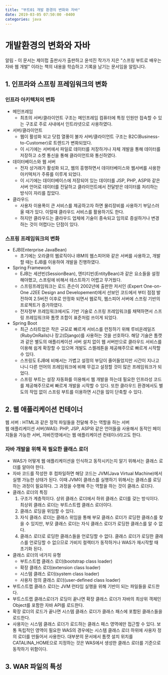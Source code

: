 ```yaml
---
title: "부트01 개발 환경의 변화와 자바"
date: 2019-03-05 07:50:00 -0400
categories: java
---
```


# 개발환경의 변화와 자바
알림 - 이 문서는 제이펍 출판사가 출판하고 윤석진 작가가 지은 "스프링 부트로 배우는 자바 웹 개발" 이라는 책의 내용을 학습하고 기록을 남기는 문서임을 알립니다.

## 1. 인프라와 스프링 프레임워크의 변화
### 인프라 아키텍처의 변화
  - 메인프레임
    - 최초의 서버/클라이언트 구조는 메인프레임 컴퓨터에 특정 인원만 접속할 수 있는 구조로 주로 사내에서 인트라넷으로 사용하였다.
  - 서버/클라이언트
    - 웹이 활성화 되고 닷컴 열풍이 불자 서버/클라이언트 구조는 B2C(Business-to-Customer)로 트렌드가 변화되었다.
    - 이 시기에는 서버에서 파일로 데이터를 저장하거나 자체 개발을 통해 데이터를 저장하고 소켓 통신을 통해 클라이언트와 통신하였다.
  - 데이터베이스와 웹 서버
    - 전자 상거래가 활성화 되고, 웹의 흥행하면서 데이터베이스와 웹서버를 사용한 아키텍처가 주류를 이루게 되었다.
    - 이 시기에는 데이터베이스에 저장되어 있는 데이터를 JSP, PHP, ASP와 같은 서버 언어로 데이터를 전달하고 클라이언트에서 전달받은 데이터를 처리하는 방식이 자리를 잡았다.
  - 클라우드
    - 사용자 이용폭이 큰 서비스를 제공하고자 하면 물리장비를 사용하기 부담스러울 때가 있다. 이럴때 클라우드 서비스를 활용하기도 한다.
    - 하지만 클라우드는 클라우드 업체에 기술이 종속되고 임의로 증설하거나 변경하는 것이 어렵다는 단점이 있다.
  
### 스프링 프레임워크의 변화
  - EJB(Enterprise JavaBean)
    - 초기에는 오라클의 웹로직이나 IBM의 웹스피어와 같은 서버를 사용하고, 개발할 때는 EJB를 이용하여 개발을 진행하였다.
  - Spring Framework
    - EJB는 세션빈(SessionBean), 엔티티빈(EntityBean)과 같은 요소들을 설정해야했고, 스프링에 비해서 테스트하기 어렵고 무거웠다.
    - 스프링프레임워크는 로드 존슨이 2002년에 출판한 저서인 (Expert One-on-One J2EE Design and Developement)에서 선보인 코드에서 부터 점점 발전하여 2.5버전 이후로 안정화 되면서 웹로직, 웹스피어 서버에 스프링 기반의 프로젝트가 증가하였다.
    - 전자정부 프레임워크에서도 기반 기술로 스프링 프레임워크를 채택하면서 스프링 프레임워크와 톰캣 조합이 표준처럼 쓰이게 되었다.
  - Spring Boot
    - 최근 스타트업은 작은 규모로 빠르게 서비스를 런칭하기 위해 루비온레일즈(RubyOnRails)나 장고(Django)를 사용하는 것을 선호하다. 해당 기술은 톰캣과 같은 별도의 애플리케이션 서버 설치 없이 웹 서버만으로 클라우드 서비스를 이용해 쉽게 확장할 수 있으며 개발도 스켈레톤을 제공해주므로 빠르게 시작할 수 있다.
    - 스프링도 EJB에 비해서는 가볍고 설정의 부담이 줄어들었지만 시간이 지나고 나니 다른 언어의 프레임워크에 비해 무겁고 설정할 것이 많은 프레임워크가 되었다.
    - 스프링 부트는 설장 자동화를 이용해서 웹 개발을 하는데 필요한 인프라성 코드를 제공해주므로써 빠르게 개발을 시작할 수 있다. 또한 클라우드 환경에서도 별도의 작업 없이 스프링 부트를 이용하면 시간을 많이 단축할 수 있다.

## 2. 웹 애플리케이션 컨테이너
웹 서버 : HTML과 같은 정적 파일들을 전달해 주는 역할을 하는 서버  
웹 애플리케이션 서버(WAS): PHP, JSP, ASP와 같은 언어들을 사용해서 동적인 페이지들을 가능한 서버, 자바진영에서는 웹 애플리케이션 컨테이너라고도 한다.
### 자바 개발을 위해 꼭 필요한 클래스 로더
   - WAS가 어떻게 웹 애플리케이션을 인식하고 동작시키는지 알기 위해서는 클래스 로더를 알아야 한다.
   - 자바 코드를 작성한 후 컴파일하면 해당 코드는 JVM(Java Virtual Machine)에서 실행 가능한 상태가 된다. 이때 JVM이 클래스를 실행하기 위해서는 클래스를 로딩하는 과정이 필요하다. 그 과정을 수행해 주는 역할을 하는 것이 클래스 로더다.
   - 클래스 로더의 특징
     1. 구조가 계층적이다. 상위 클래스 로더에서 하위 클래스 로더를 갖는 방식이다. 최상위 클래스 로더는 부트스트랩 클래스 로더이다.
     2. 클래스 로딩을 위임할 수 있다.
     3. 자식 클래스 로더는 클래스 위임을 통해 부모 클래스 로더가 로딩한 클래스를 찾을 수 있지만, 부모 클래스 로더는 자식 클래스 로더가 로딩한 클래스를 알 수 없다.
     4. 클래스 로더로 로딩한 클래스들을 언로딩할 수 없다. 클래스 로더가 로딩한 클래스를 언로딩할 수 없으므로 가비지 컬렉터가 동작하거나 WAS가 재시작할 때 초기화 된다.
  - 클래스 로더의 네가지 유형
    - 부트스트랩 클래스 로더(bootstrap class loader)
    - 확장 클래스 로더(extension class loader)
    - 시스템 클래스 로더(system class loader)
    - 사용자 정의 클래스 로더(user-defined class loader)
  - 부트스트랩 클래스 로더는 JVM 런타임 실행을 위해 기반이 되는 파일들을 로드한다.
  - 부트스트랩 클래스로더가 로딩이 끝나면 확장 클래스 로더가 자바의 최상위 객체인 Object를 포함한 자바 API를 로드한다.
  - 확장 로더의 로드가 끝나면 시스템 클래스 로더가 클래스 패스에 포함된 클래스들을 로드한다.
  - 사용자는 시스템 클래스 로더가 로드하는 클래스 패스 영역에만 접근할 수 있다. 보통 독립적인 영역이 필요한 WAS의 경우에는 시스템 클래스 로더 하위에 사용자 정의 로더를 만들어서 사용한다. 대부분의 문서에서 톰캣 설치 위치를 CATALINA_HOME으로 지정하는 것은 WAS에서 생성한 클래스 로더를 기준으로 동작하기 위함이다.

## 3. WAR 파일의 특성
